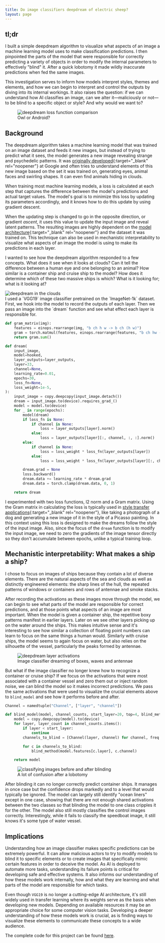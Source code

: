 ```yaml
---
title: Do image classifiers deepdream of electric sheep?
layout: page
---
```

## tl;dr
I built a simple deepdream algorithm to visualize what aspects of an image a machine learning model uses to make classification predictions. I then pinpointed the parts of the model that were responsible for correctly predicting a variety of objects in order to modify the internal parameters to effectively "blind" it. After a quick lobotomy it made wildly inaccurate predictions when fed the same images. 

This investigation serves to inform how models interpret styles, themes and elements, and how we can begin to interpret and control the outputs by diving into its internal workings. It also raises the question: if we can understand how AI classifies an image, can we alter it—maliciously or not—to be blind to a specific object or style? And why would we want to?

<figure>
    <img src="/assets/img/dream_loss_funcs.png" alt="deepdream loss function comparison" />
  <figcaption>Owl or Android?</figcaption>
</figure>

## Background
The deepdream algorithm takes a machine learning model that was trained on an image dataset and feeds it new images, but instead of trying to predict what it sees, the model generates a new image revealing strange and psychedelic patterns. It was [originally developed](https://research.google/blog/inceptionism-going-deeper-into-neural-networks/){:target="_blank" rel="noopener"} at Google and often tries to understand elements of this new image based on the set it was trained on, generating eyes, animal faces and swirling shapes. It can even find animals hiding in clouds. 

When training most machine learning models, a loss is calculated at each step that captures the difference between the model's predictions and actual target values. The model's goal is to minimize this loss by updating its parameters accordingly, and it knows how to do this update by using gradient descent. 

When the updating step is changed to go in the opposite direction, or gradient *ascent*, it uses this value to update the input image and reveal latent patterns. The resulting images are highly dependent on the [model architecture](https://miro.medium.com/v2/resize:fit:900/0*v4YDpwhBGF-B42E4.png){:target="_blank" rel="noopener"} and the dataset it was trained on. This technique can also be used in mechanistic interpretability to visualize what aspects of an image the model is using to make its predictions in each layer. 

I wanted to see how the deepdream algorithm responded to a few concepts. What does it see when it looks at clouds? Can it tell the difference between a human eye and one belonging to an animal? How similar is a container ship and cruise ship to the model? How does it determine which of these two massive ships is which? What is it looking for; what is it looking at?
<div class="img-solo-div">
<img src="/assets/img/dream_clouds.png" alt="deepdream in the clouds" />
</div>
I used a `VGG19` image classifier pretrained on the `ImageNet-1k` dataset. First, we hook into the model to record the outputs of each layer. Then we pass an image into the `dream` function and see what effect each layer is responsible for. 

```python
def gram_matrix(img):
    features = einops.rearrange(img, "b ch h w -> b ch (h w)")
    gram = torch.matmul(features, einops.rearrange(features, "b ch hw -> b hw ch"))
    return gram.sum()

def dream(
    input_image,
    model=hooked,
    layer_outputs=layer_outputs,
    layer=33,
    channel=None,
    learning_rate=0.01,
    epochs=30,
    loss_fn=None,
    loss_weight=1e-5,
):
    input_image = copy.deepcopy(input_image.detach())
    dream = input_image.to(device).requires_grad_()
    model = model.to(device)
    for _ in range(epochs):
        model(dream)
        if loss_fn is None:
            if channel is None:
                loss = layer_outputs[layer].norm()
            else:
                loss = layer_outputs[layer][:, channel, :, :].norm()
        else:
            if channel is None:
                loss = loss_weight * loss_fn(layer_outputs[layer])
            else:
                loss = loss_weight * loss_fn(layer_outputs[layer][:, channel, :, :])

        dream.grad = None
        loss.backward()
        dream.data += learning_rate * dream.grad
        dream.data = torch.clamp(dream.data, 0, 1)

    return dream
```
I experimented with two loss functions, l2 norm and a Gram matrix. Using the Gram matrix in calculating the loss is typically used in [style transfer applications](https://arxiv.org/pdf/1508.06576){:target="_blank" rel="noopener"}, like taking a photograph of a dog and generating a new image of it in the style of a Picasso painting. In this context using this loss is designed to make the dreams follow the style of the input image. Also, since the focus of the `dream` function is to modify the input image, we need to zero the gradients of the image tensor directly so they don't accumulate between epochs, unlike a typical training loop.

## Mechanistic interpretability: What makes a ship a ship? 
I chose to focus on images of ships because they contain a lot of diverse elements. There are the natural aspects of the sea and clouds as well as distinctly engineered elements: the sharp lines of the hull, the repeated patterns of windows or containers and rows of antennae and smoke stacks.

After recording the activations as these images move through the model, we can begin to see what parts of the model are responsible for correct predictions, and at those points what aspects of an image are most important. When the model is given a container ship, the repetitive boxy patterns manifest in earlier layers. Later on we see other layers picking up on the water around the ships. This makes intuitive sense and it's interesting to see how similar a collection of floating point numbers can learn to focus on the same things a human would. Similarly with cruise ships, the model seems to again focus on water, but also relies on the silhouette of the vessel, particularly the peaks formed by antennae.

<figure class="oversize=figure">
    <img src="/assets/img/dream_activations.jpg" alt="deepdream layer activations" />
  <figcaption>Image classifier dreaming of boxes, waves and antennae</figcaption>
</figure>

But what if the image classifier no longer knew how to recognize a container or cruise ship? If we focus on the activations that were most associated with a container vessel and zero them out or inject random noise, we can blind the model so it makes incorrect predictions. We pass the same activations that were used to visualize the crucial elements above to `blind_model` and see how it performs before and after.

```python
Channel = namedtuple("Channel", ["layer", "channel"])

def blind_model(model, channel_counts, start_layer=20, top=4, blind_method=zero_channel):
    model = copy.deepcopy(model).to(device)
    for layer, layer_count in channel_counts.items():
        if layer < start_layer:
            continue
        channels_to_blind = [Channel(layer, channel) for channel, freq in layer_count.most_common(top)]

        for c in channels_to_blind:
            blind_method(model.features[c.layer], c.channel)

    return model
```

<figure class="oversize=figure">
    <img src="/assets/img/dream_container_blind.png" alt="classifying images before and after blinding" />
  <figcaption>A lot of confusion after a lobotomy</figcaption>
</figure>

After blinding it can no longer correctly predict container ships. It manages in once case but the confidence drops markedly and to a level that would typically be ignored. The model can largely still identify "ocean liners" except in one case, showing that there are not enough shared activations between the two classes so that blinding the model to one class cripples it for the other. The model also still mostly classifies the control images correctly. Interestingly, while it fails to classify the speedboat image, it still knows it's some type of water vessel. 

## Implications

Understanding how an image classifier makes specific predictions can be extremely powerful. It can allow malicious actors to try to modify models to blind it to specific elements or to create images that specifically mimic certain features in order to deceive the model. As AI is deployed to automate more tasks, understanding its failure points is critical for developing safe and effective systems. It also informs our understanding of how these models work internally, how and what they are learning and what parts of the model are responsible for which tasks.

Even though `VGG19` is no longer a cutting-edge AI architecture, it's still widely used in transfer learning where its weights serve as the basis when developing new models. Depending on available resources it may be an appropriate choice for some computer vision tasks. Developing a deeper understanding of how these models work is crucial, as is finding ways to visualize these elements to communicate these concepts to a wide audience. 

The complete code for this project can be found [here](https://github.com/benarnav/deepdream-mech-interp).
